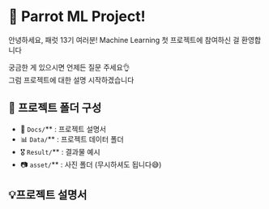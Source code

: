 # 🦜 Parrot ML Project!

안녕하세요, 패럿 13기 여러분!
Machine Learning 첫 프로젝트에 참여하신 걸 환영합니다

궁금한 게 있으시면 언제든 질문 주세요👌\
그럼 프로젝트에 대한 설명 시작하겠습니다

## 📂 프로젝트 폴더 구성
- 📄 `Docs/`** : 프로젝트 설명서
- 📊 `Data/`** : 프로젝트 데이터 폴더
- 🎖️ `Result/`** : 결과물 예시
- 📷 `asset/`** : 사진 폴더 (무시하셔도 됩니다😅)
  
## 💡프로젝트 설명서

